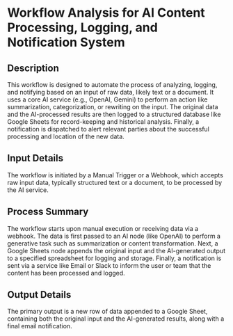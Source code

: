 # Workflow Analysis for AI Content Processing, Logging, and Notification System

## Description
This workflow is designed to automate the process of analyzing, logging, and notifying based on an input of raw data, likely text or a document. It uses a core AI service (e.g., OpenAI, Gemini) to perform an action like summarization, categorization, or rewriting on the input. The original data and the AI-processed results are then logged to a structured database like Google Sheets for record-keeping and historical analysis. Finally, a notification is dispatched to alert relevant parties about the successful processing and location of the new data.

## Input Details
The workflow is initiated by a Manual Trigger or a Webhook, which accepts raw input data, typically structured text or a document, to be processed by the AI service.

## Process Summary
The workflow starts upon manual execution or receiving data via a webhook. The data is first passed to an AI node (like OpenAI) to perform a generative task such as summarization or content transformation. Next, a Google Sheets node appends the original input and the AI-generated output to a specified spreadsheet for logging and storage. Finally, a notification is sent via a service like Email or Slack to inform the user or team that the content has been processed and logged.

## Output Details
The primary output is a new row of data appended to a Google Sheet, containing both the original input and the AI-generated results, along with a final email notification.
